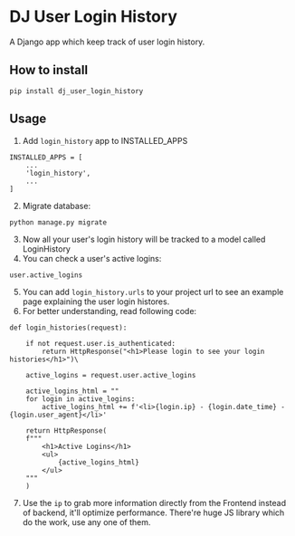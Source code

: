 # DJ User Login History

A Django app which keep track of user login history.

## How to install
```
pip install dj_user_login_history
```

## Usage

1. Add `login_history` app to INSTALLED_APPS

```
INSTALLED_APPS = [
    ...
    'login_history',
    ...
]
```

2. Migrate database:
```
python manage.py migrate
```

3. Now all your user's login history will be tracked to a model called LoginHistory
4. You can check a user's active logins:
```
user.active_logins
```
5. You can add `login_history.urls` to your project url to see an example page explaining the user login histores.
6. For better understanding, read following code:

```
def login_histories(request):

    if not request.user.is_authenticated:
        return HttpResponse("<h1>Please login to see your login histories</h1>")\
        
    active_logins = request.user.active_logins

    active_logins_html = ""
    for login in active_logins:
        active_logins_html += f'<li>{login.ip} - {login.date_time} - {login.user_agent}</li>'

    return HttpResponse(
    f"""
        <h1>Active Logins</h1>
        <ul>
            {active_logins_html}
        </ul>
    """
    )
```
7. Use the `ip` to grab more information directly from the Frontend instead of backend, it'll optimize performance.
There're huge JS library which do the work, use any one of them.